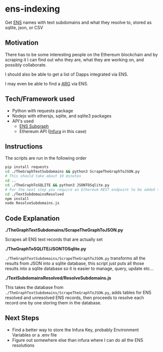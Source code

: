 # ens-indexing

Get [ENS](https://ens.domains/) names with text subdomains and what they resolve to, stored as sqlite, json, or CSV

## Motivation

There has to be some interesting people on the Ethereum blockchain and by scraping it I can find out who they are, what they are working on, and possibly collaborate.

I should also be able to get a list of Dapps integrated via ENS.

I may even be able to find a [ARG](https://www.thenewatlantis.com/publications/reality-is-just-a-game-now) via ENS.

## Tech/Framework used

* Python with requests package
* Nodejs with ethersjs, sqlite, and sqlite3 packages
* API's used
  * [ENS Subgraph](https://thegraph.com/hosted-service/subgraph/ensdomains/ens)
  * Ethereum API ([Infura](https://infura.io/) in this case)

## Instructions

The scripts are run in the following order

``` bash
pip install requests
cd ./TheGraphTextSubdomains && python3 ScrapeTheGraphToJSON.py
# This should take about 10 minutes
cd ..
cd ./TheGraphToSQLITE && python3 JSONTOSqlite.py
# For the next step you require an Ethereum REST endpoint to be added to the code
cd ./TextSubdomainsResolved
npm install
node ResolveSubdomains.js
```

## Code Explanation

**./TheGraphTextSubdomains/ScrapeTheGraphToJSON.py**

Scrapes all ENS text records that are actually set

**./TheGraphToSQLITE/JSONTOSqlite.py**

`./TheGraphTextSubdomains/ScrapeTheGraphToJSON.py` transforms all the results from JSON into a sqlite database, this script just puts all those results into a sqlite database so it is easier to manage, query, update etc...

**./TextSubdomainsResolved/ResolveSubdomains.js**

This takes the database from `./TheGraphTextSubdomains/ScrapeTheGraphToJSON.py`, adds tables for ENS resolved and unresolved ENS records, then proceeds to resolve each record one by one storing them in the database.

## Next Steps

* Find a better way to store the Infura Key, probably Environment Variables or a .env file
* Figure out somewhere else than infura where I can do all the ENS resolutions
